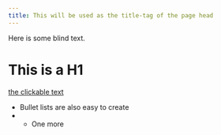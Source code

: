 ```yaml
---
title: This will be used as the title-tag of the page head
---
```


Here is some blind text.

# This is a H1

[the clickable text](http://xlson.com/)

* Bullet lists are also easy to create
* * One more
